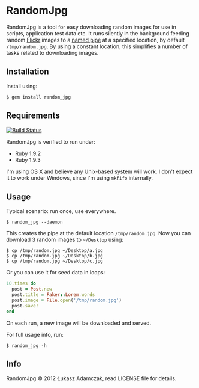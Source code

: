 # RandomJpg

RandomJpg is a tool for easy downloading random images for use in scripts, application test data etc.
It runs silently in the background feeding random [Flickr](http://www.flickr.com) images to a [named pipe](http://en.wikipedia.org/wiki/Named_pipe) at a specified location, by default `/tmp/random.jpg`. By using a constant location, this simplifies a number of tasks related to downloading images.

## Installation

Install using:

    $ gem install random_jpg

## Requirements

[![Build Status](https://secure.travis-ci.org/czak/random_jpg.png?branch=master)](http://travis-ci.org/czak/random_jpg)


RandomJpg is verified to run under:

* Ruby 1.9.2
* Ruby 1.9.3

I'm using OS X and believe any Unix-based system will work.
I don't expect it to work under Windows, since I'm using `mkfifo` internally.

## Usage

Typical scenario: run once, use everywhere.

    $ random_jpg --daemon

This creates the pipe at the default location `/tmp/random.jpg`. Now you can download 3 random images to `~/Desktop` using:

    $ cp /tmp/random.jpg ~/Desktop/a.jpg
    $ cp /tmp/random.jpg ~/Desktop/b.jpg
    $ cp /tmp/random.jpg ~/Desktop/c.jpg

Or you can use it for seed data in loops:

```ruby
10.times do
  post = Post.new
  post.title = Faker::Lorem.words
  post.image = File.open('/tmp/random.jpg')
  post.save!
end
```

On each run, a new image will be downloaded and served.

For full usage info, run:

    $ random_jpg -h

## Info

RandomJpg &copy; 2012 Łukasz Adamczak, read LICENSE file for details.
